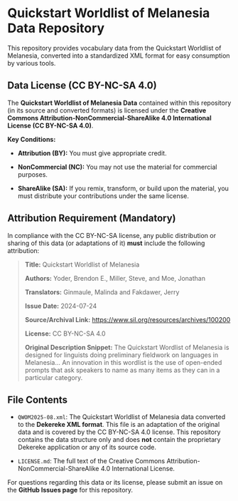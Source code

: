 # Quickstart Worldlist of Melanesia Data Repository

This repository provides vocabulary data from the Quickstart Worldlist of Melanesia, converted into a standardized XML format for easy consumption by various tools.

## Data License (CC BY-NC-SA 4.0)

The **Quickstart Worldlist of Melanesia Data** contained within this repository (in its source and converted formats) is licensed under the **Creative Commons Attribution-NonCommercial-ShareAlike 4.0 International License (CC BY-NC-SA 4.0)**.

**Key Conditions:**

- **Attribution (BY):** You must give appropriate credit.

- **NonCommercial (NC):** You may not use the material for commercial purposes.

- **ShareAlike (SA):** If you remix, transform, or build upon the material, you must distribute your contributions under the same license.

## Attribution Requirement (Mandatory)

In compliance with the CC BY-NC-SA license, any public distribution or sharing of this data (or adaptations of it) **must** include the following attribution:

> **Title:** Quickstart Worldlist of Melanesia
> 
> **Authors:** Yoder, Brendon E., Miller, Steve, and Moe, Jonathan
> 
> **Translators:** Ginmaule, Malinda and Fakdawer, Jerry
> 
> **Issue Date:** 2024-07-24
> 
> **Source/Archival Link:** https://www.sil.org/resources/archives/100200
> 
> **License:** CC BY-NC-SA 4.0
> 
> **Original Description Snippet:** The Quickstart Wordlist of Melanesia is designed for linguists doing preliminary fieldwork on languages in Melanesia... An innovation in this wordlist is the use of open-ended prompts that ask speakers to name as many items as they can in a particular category.

## File Contents

- `QWOM2025-08.xml`: The Quickstart Worldlist of Melanesia data converted to the **Dekereke XML format**. This file is an adaptation of the original data and is covered by the CC BY-NC-SA 4.0 license. This repository contains the data structure only and does **not** contain the proprietary Dekereke application or any of its source code.

- `LICENSE.md`: The full text of the Creative Commons Attribution-NonCommercial-ShareAlike 4.0 International License.

For questions regarding this data or its license, please submit an issue on the **GitHub Issues page** for this repository.

